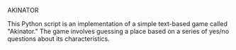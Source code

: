 AKINATOR

This Python script is an implementation of a simple text-based game called "Akinator." The game involves guessing a place based on a series of yes/no questions about its characteristics.
